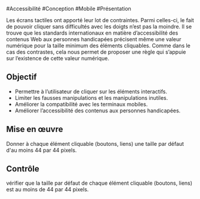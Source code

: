 
#Accessibilité #Conception #Mobile #Présentation

Les écrans tactiles ont apporté leur lot de contraintes. Parmi celles-ci, le fait de pouvoir cliquer sans difficultés avec les doigts n’est pas la moindre. Il se trouve que les standards internationaux en matière d’accessibilité des contenus Web aux personnes handicapées précisent même une valeur numérique pour la taille minimum des éléments cliquables. Comme dans le cas des contrastes, cela nous permet de proposer une règle qui s’appuie sur l’existence de cette valeur numérique.

Objectif
--------

*   Permettre à l’utilisateur de cliquer sur les éléments interactifs.
*   Limiter les fausses manipulations et les manipulations inutiles.
*   Améliorer la compatibilité avec les terminaux mobiles.
*   Améliorer l’accessibilité des contenus aux personnes handicapées.

Mise en œuvre
-------------

Donner à chaque élément cliquable (boutons, liens) une taille par défaut d'au moins 44 par 44 pixels.

Contrôle
--------

vérifier que la taille par défaut de chaque élément cliquable (boutons, liens) est au moins de 44 par 44 pixels.
